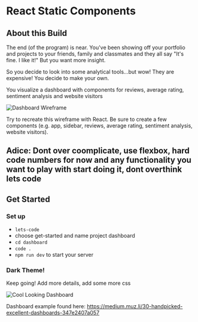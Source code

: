 # React Static Components

## About this Build

The end (of the program) is near. You've been showing off your portfolio and projects to your friends, family and classmates and they all say "It's fine. I like it!" But you want more insight.

So you decide to look into some analytical tools...but wow! They are expensive! You decide to make your own.

You visualize a dashboard with components for reviews, average rating, sentiment analysis and website visitors

![Dashboard Wireframe](https://i.imgur.com/5mCo2tV.png)

Try to recreate this wireframe with React. Be sure to create a few components (e.g. app, sidebar, reviews, average rating, sentiment analysis, website visitors).

## Adice: Dont over coomplicate, use flexbox, hard code numbers for now and any functionality you want to play with start doing it, dont overthink lets code
## Get Started

### Set up
- `lets-code`
- choose get-started and name project dashboard
- `cd dashboard `
- `code .`
- `npm run dev` to start your server



### Dark Theme!

Keep going! Add more details, add some more css

![Cool Looking Dashboard](https://i.imgur.com/3kPnrAq.png)

Dashboard example found here: https://medium.muz.li/30-handpicked-excellent-dashboards-347e2407a057
